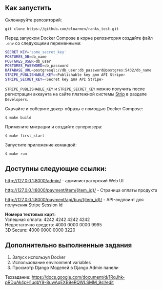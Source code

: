 ## Как запустить
Склонируйте репозиторий:
```
git clone https://github.com/elnarmen/ranks_test.git
```

Перед запуском Docker Compose в корне репозитория создайте файл `.env` со следующими переменными:

``` bash
SECRET_KEY='some_secret_key'
POSTGRES_DB=db_name
POSTGRES_USER=db_user
POSTGRES_PASSWORD=db_password
DATABASE_URL=postgresql://db_user:db_password@postgres:5432/db_name
STRIPE_PUBLISHABLE_KEY=<Publishable key для API Stripe>
STRIPE_SECRET_KEY=<Secret key для API Stripe>
```
`STRIPE_PUBLISHABLE_KEY` и `STRIPE_SECRET_KEY` можно получить после регистрации аккаунта на сайте платежной 
системы [Strip](http://stripe.com) в разделе `Developers`.

Скачайте и соберите докер-образы с помощью Docker Сompose:

```shell
$ make build
```

Примените миграции и создайте суперюзера:
```shell
$ make first_start
```

Запустите приложение командой:

```shell
$ make run
```

## Доступны следующие ссылки:

http://127.0.0.1:8000/admin/ - администраторский Web UI

http://127.0.0.1:8000/payment/item/{item_id}/ - Страница оплаты продукта

http://127.0.0.1:8000/payment/api/buy/{item_id}/ - API-эндпоинт для получения Stripe Session Id

**Номера тестовых карт:** <br>
Успешная оплата: 4242 4242 4242 4242<br>
Недостаточно средств: 4000 0000 0000 9995<br>
3D Secure: 4000 0000 0000 3220<br>

## Дополнительно выполненные задания
1. Запуск используя Docker
2. Использование environment variables
3. Просмотр Django Моделей в Django Admin панели

Техзадание: https://docs.google.com/document/d/1RqJhk-pRDuAk4pH1uqbY9-8uwAqEXB9eRQWLSMM_9sI/edit
